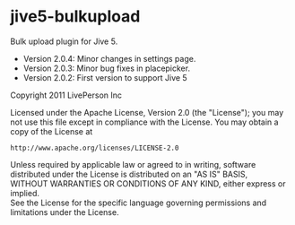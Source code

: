 jive5-bulkupload
================

Bulk upload plugin for Jive 5.


* Version 2.0.4: Minor changes in settings page. 
* Version 2.0.3: Minor bug fixes in placepicker. 
* Version 2.0.2: First version to support Jive 5


Copyright 2011 LivePerson Inc  

Licensed under the Apache License, Version 2.0 (the "License");
you may not use this file except in compliance with the License.
You may obtain a copy of the License at  

    http://www.apache.org/licenses/LICENSE-2.0  

Unless required by applicable law or agreed to in writing, software  
distributed under the License is distributed on an "AS IS" BASIS,  
WITHOUT WARRANTIES OR CONDITIONS OF ANY KIND, either express or implied.  
See the License for the specific language governing permissions and  
limitations under the License.